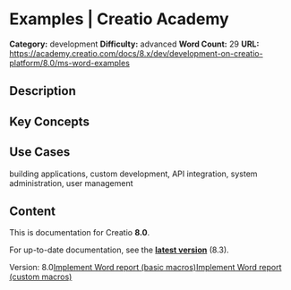 # Examples | Creatio Academy

**Category:** development **Difficulty:** advanced **Word Count:** 29 **URL:**
https://academy.creatio.com/docs/8.x/dev/development-on-creatio-platform/8.0/ms-word-examples

## Description

## Key Concepts

## Use Cases

building applications, custom development, API integration, system
administration, user management

## Content

This is documentation for Creatio **8.0**.

For up-to-date documentation, see the
**[latest version](/docs/8.x/dev/development-on-creatio-platform/ms-word-examples)**
(8.3).

Version:
8.0[Implement Word report (basic macros)](/docs/8.x/dev/development-on-creatio-platform/8.0/platform-customization/classic-ui/ms-word/examples/create-ms-word-report-basic-macros)[Implement Word report (custom macros)](/docs/8.x/dev/development-on-creatio-platform/8.0/platform-customization/classic-ui/ms-word/examples/create-ms-word-report-custom-macros)
